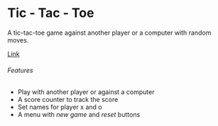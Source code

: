 # Tic - Tac - Toe

A tic-tac-toe game against another player or a computer with random moves.  

[Link](https://azzryel.github.io/Tic-Tac-Toe/)

###### Features
- Play with another player or against a computer
- A score counter to track the score
- Set names for player x and o
- A menu with *new game* and *reset* buttons
